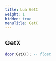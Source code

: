 ```yaml
---
title: Lua GetX
weight: 1
hidden: true
menuTitle: GetX
---
```

## GetX
```lua
door:GetX(); -- float
```